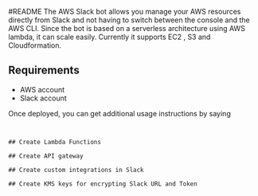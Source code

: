#README
The AWS Slack bot allows you manage your AWS resources directly from Slack and not having to switch between the console and the AWS CLI. Since the bot is based on a serverless architecture using AWS lambda, it can scale easily. Currently it supports EC2 , S3 and Cloudformation. 

## Requirements 
* AWS account 
* Slack account 

Once deployed, you can get additional usage instructions by saying 

```AWS help usage

 
## Create Lambda Functions

## Create API gateway

## Create custom integrations in Slack

## Create KMS keys for encrypting Slack URL and Token
